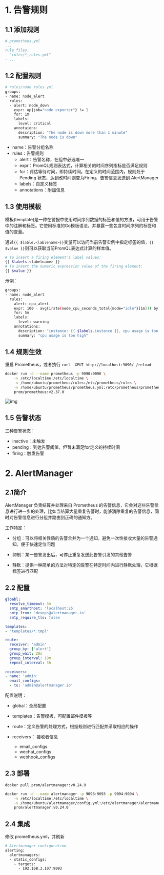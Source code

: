 # 1. 告警规则

## 1.1 添加规则

```yaml
# prometheus.yml
...
rule_files:
- "rules/*_rules.yml"
- ...
```



## 1.2 配置规则

```bash
# rules/node_rules.yml
groups:
- name: node_alert
  rules:
  - alert: node_down
    expr: up{job="node_exporter"} != 1
    for: 1m
    labels:
      level: critical
    annotaions:
      description: "The node is down more than 1 minute"
      summary: "The node is down"
```

- name：告警分组名称
- rules：告警规则
  - alert：告警名称，在组中必选唯一
  - expr：PromQL规则表达式，计算相关的时间序列指标是否满足规则
  - for：评估等待时间，即持续时间。在定义的时间范围内，规则处于 Pending 状态，达到改时间则变为Firing，告警信息发送到 AlertManager
  - labels：自定义标签
  - annotations：附加信息



## 1.3 使用模板

模板(template)是一种在警报中使用时间序列数据的标签和值的方法，可用于告警中的注解和标签。它使用标准的Go模板语法，并暴露一些包含时间序列的标签和值的变量。

通过`{{ $lable.<lablename>}}`变量可以访问当前告警实例中指定标签的值，`{{ $value }}`则可以获取当前PromQL表达式计算的样本值。

```bash
# To insert a firing element's label values:
{{ $labels.<labelname> }}
# To insert the numeric expression value of the firing element:
{{ $value }}
```

示例：

```bash
groups:
- name: node_alert
  rules:
  - alert: cpu_alert
    expr: 100 - avg(irate(node_cpu_seconds_total{mode="idle"}[1m])) by (instance)* 100 > 85
    for: 5m
    labels:
      level: warning
    annotations:
      description: "instance: {{ $labels.instance }}, cpu usage is too high! value: {{ $value }}"
      summary: "cpu usage is too high"
```



## 1.4 规则生效

重启 Prometheus，或者执行 `curl -XPUT http://localhost:9090/-/reload`

```bash
docker run -d --name prometheus -p 9090:9090 \
    -v /etc/localtime:/etc/localtime \
    -v /home/ubuntu/prometheus/rules:/etc/prometheus/rules \
    -v /home/ubuntu/prometheus/prometheus.yml:/etc/prometheus/prometheus.yml \
    prom/prometheus:v2.37.0 
```

![img](https://cdn.jsdelivr.net/gh/elihe2011/bedgraph@master/prometheus/prometheus-alert-cpu.png)



## 1.5 告警状态

三种告警状态：

- inactive：未触发
- pending：到达告警阈值，但暂未满足for定义的持续时间
- firing：触发告警



# 2. AlertManager

## 2.1简介

AlertManager 负责结算并处理来自 Prometheus 的告警信息，它会对这些告警信息进行进一步的处理，比如当结算大量重复告警时，能够消除重复的告警信息，同时对告警信息进行分组并路由到正确的通知方。

工作特定：

- 分组：可以将相关性质的告警合并为一个通知，避免一次性接收大量的告警通知，便于快速定位问题
- 抑制：某一告警发出后，可停止重复发送此告警引发的其他告警

- 静默：提供一种简单的方法对特定的告警在特定时间内进行静默处理，它根据标签进行匹配



## 2.2 配置

```yaml
gloabl:
  resolve_timeout: 3m
  smtp_smarthost: 'localhost:25'
  smtp_from: 'devops@alertmanager.io'
  smtp_require_tls: false
  
templates:
- 'templates/*.tmpl'

route:
  receiver: 'admin'
  group_by: ['alert']
  group_wait: 20s
  group_interval: 10m
  repeat_interval: 3h
  
receivers:
- name: 'admin'
  email_configs:
  - to: 'admin@alertmanager.io'
```

配置说明：

- global：全局配置
- templates：告警模板，可配置邮件模板等
- route：定义告警的处理方式，根据规则进行匹配并采取相应的操作

- receivers： 接收者信息
  - email_configs
  - wechat_configs
  - webhook_configs



## 2.3 部署

```bash
docker pull prom/alertmanager:v0.24.0

docker run -d --name alertmanager -p 9093:9093 -p 9094:9094 \
    -v /etc/localtime:/etc/localtime \
    -v /home/ubuntu/alertmanager/config.yml:/etc/alertmanager/alertmanager.yml \
    prom/alertmanager:v0.24.0
```



## 2.4 集成

修改 prometheus.yml，并刷新

```bash
# Alertmanager configuration
alerting:
  alertmanagers:
  - static_configs:
    - targets:
      - 192.168.3.107:9093
```

